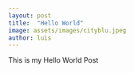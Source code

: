 ```yaml
---
layout: post
title:  "Hello World"
image: assets/images/cityblu.jpeg
author: luis
---
```

This is my Hello World Post
